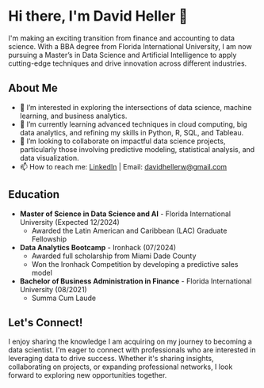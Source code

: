 # Hi there, I'm David Heller 👋

I'm making an exciting transition from finance and accounting to data science. With a BBA degree from Florida International University, I am now pursuing a Master’s in Data Science and Artificial Intelligence to apply cutting-edge techniques and drive innovation across different industries.

## About Me

- 👀 I’m interested in exploring the intersections of data science, machine learning, and business analytics.
- 🌱 I’m currently learning advanced techniques in cloud computing, big data analytics, and refining my skills in Python, R, SQL, and Tableau.
- 💞️ I’m looking to collaborate on impactful data science projects, particularly those involving predictive modeling, statistical analysis, and data visualization.
- 📫 How to reach me: [LinkedIn](https://www.linkedin.com/in/davidhellerw) | Email: davidhellerw@gmail.com

## Education

- **Master of Science in Data Science and AI** - Florida International University (Expected 12/2024)
  - Awarded the Latin American and Caribbean (LAC) Graduate Fellowship
- **Data Analytics Bootcamp** - Ironhack (07/2024)
  - Awarded full scholarship from Miami Dade County
  - Won the Ironhack Competition by developing a predictive sales model
- **Bachelor of Business Administration in Finance** - Florida International University (08/2021)
  - Summa Cum Laude

## Let's Connect!

I enjoy sharing the knowledge I am acquiring on my journey to becoming a data scientist. I'm eager to connect with professionals who are interested in leveraging data to drive success. Whether it's sharing insights, collaborating on projects, or expanding professional networks, I look forward to exploring new opportunities together.

<!---
davidhellerw/davidhellerw is a ✨ special ✨ repository because its `README.md` (this file) appears on your GitHub profile.
You can click the Preview link to take a look at your changes.
--->


